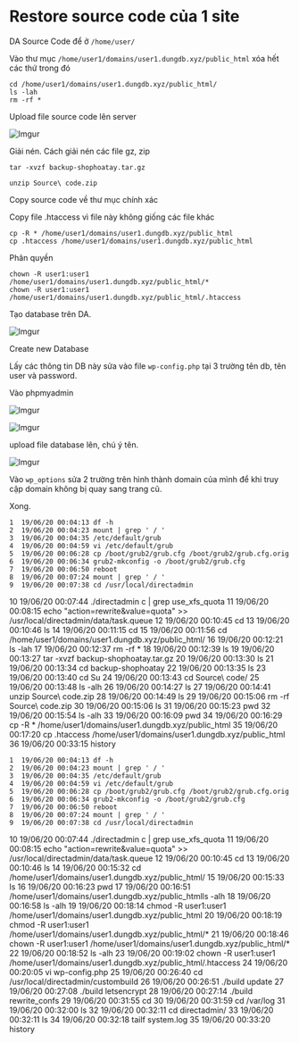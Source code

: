 # Restore source code của 1 site

DA Source Code để ở `/home/user/`

Vào thư mục `/home/user1/domains/user1.dungdb.xyz/public_html` xóa hết các thứ trong đó

    cd /home/user1/domains/user1.dungdb.xyz/public_html/
    ls -lah
    rm -rf *

Upload file source code lên server

![Imgur](https://i.imgur.com/tMmf9yk.png)

Giải nén. Cách giải nén các file gz, zip

    tar -xvzf backup-shophoatay.tar.gz

    unzip Source\ code.zip

Copy source code về thư mục chính xác 

Copy file .htaccess vì file này không giống các file khác

    cp -R * /home/user1/domains/user1.dungdb.xyz/public_html
    cp .htaccess /home/user1/domains/user1.dungdb.xyz/public_html

Phân quyền 

    chown -R user1:user1 /home/user1/domains/user1.dungdb.xyz/public_html/*
    chown -R user1:user1 /home/user1/domains/user1.dungdb.xyz/public_html/.htaccess

Tạo database trên DA. 

![Imgur](https://i.imgur.com/gzt8f3X.png)

Create new Database

Lấy các thông tin DB này sửa vào file `wp-config.php` tại 3 trường tên db, tên user và password.

Vào phpmyadmin

![Imgur](https://i.imgur.com/0KknOmE.png)

![Imgur](https://i.imgur.com/gTNVScr.png)

upload file database lên, chú ý tên.

![Imgur](https://i.imgur.com/mQZZRT2.png)

Vào `wp_options` sửa 2 trường trên hình thành domain của mình để khi truy cập domain không bị quay sang trang cũ.

Xong.


    1  19/06/20 00:04:13 df -h
    2  19/06/20 00:04:23 mount | grep ' / '
    3  19/06/20 00:04:35 /etc/default/grub
    4  19/06/20 00:04:59 vi /etc/default/grub
    5  19/06/20 00:06:28 cp /boot/grub2/grub.cfg /boot/grub2/grub.cfg.orig
    6  19/06/20 00:06:34 grub2-mkconfig -o /boot/grub2/grub.cfg
    7  19/06/20 00:06:50 reboot
    8  19/06/20 00:07:24 mount | grep ' / '
    9  19/06/20 00:07:38 cd /usr/local/directadmin
   10  19/06/20 00:07:44 ./directadmin c | grep use_xfs_quota
   11  19/06/20 00:08:15 echo "action=rewrite&value=quota" >> /usr/local/directadmin/data/task.queue
   12  19/06/20 00:10:45  cd
   13  19/06/20 00:10:46 ls
   14  19/06/20 00:11:15 cd
   15  19/06/20 00:11:56 cd /home/user1/domains/user1.dungdb.xyz/public_html/
   16  19/06/20 00:12:21 ls -lah
   17  19/06/20 00:12:37 rm -rf *
   18  19/06/20 00:12:39 ls
   19  19/06/20 00:13:27 tar -xvzf backup-shophoatay.tar.gz
   20  19/06/20 00:13:30 ls
   21  19/06/20 00:13:34 cd backup-shophoatay
   22  19/06/20 00:13:35 ls
   23  19/06/20 00:13:40 cd Su
   24  19/06/20 00:13:43 cd Source\ code/
   25  19/06/20 00:13:48 ls -alh
   26  19/06/20 00:14:27 ls
   27  19/06/20 00:14:41 unzip Source\ code.zip
   28  19/06/20 00:14:49 ls
   29  19/06/20 00:15:06 rm -rf Source\ code.zip
   30  19/06/20 00:15:06 ls
   31  19/06/20 00:15:23 pwd
   32  19/06/20 00:15:54 ls -alh
   33  19/06/20 00:16:09 pwd
   34  19/06/20 00:16:29 cp -R * /home/user1/domains/user1.dungdb.xyz/public_html
   35  19/06/20 00:17:20 cp .htaccess /home/user1/domains/user1.dungdb.xyz/public_html
   36  19/06/20 00:33:15 history


    1  19/06/20 00:04:13 df -h
    2  19/06/20 00:04:23 mount | grep ' / '
    3  19/06/20 00:04:35 /etc/default/grub
    4  19/06/20 00:04:59 vi /etc/default/grub
    5  19/06/20 00:06:28 cp /boot/grub2/grub.cfg /boot/grub2/grub.cfg.orig
    6  19/06/20 00:06:34 grub2-mkconfig -o /boot/grub2/grub.cfg
    7  19/06/20 00:06:50 reboot
    8  19/06/20 00:07:24 mount | grep ' / '
    9  19/06/20 00:07:38 cd /usr/local/directadmin
   10  19/06/20 00:07:44 ./directadmin c | grep use_xfs_quota
   11  19/06/20 00:08:15 echo "action=rewrite&value=quota" >> /usr/local/directadmin/data/task.queue
   12  19/06/20 00:10:45  cd
   13  19/06/20 00:10:46 ls
   14  19/06/20 00:15:32 cd /home/user1/domains/user1.dungdb.xyz/public_html/
   15  19/06/20 00:15:33 ls
   16  19/06/20 00:16:23 pwd
   17  19/06/20 00:16:51 /home/user1/domains/user1.dungdb.xyz/public_htmlls -alh
   18  19/06/20 00:16:58 ls -alh
   19  19/06/20 00:18:14 chmod -R user1:user1 /home/user1/domains/user1.dungdb.xyz/public_html
   20  19/06/20 00:18:19 chmod -R user1:user1 /home/user1/domains/user1.dungdb.xyz/public_html/*
   21  19/06/20 00:18:46 chown -R user1:user1 /home/user1/domains/user1.dungdb.xyz/public_html/*
   22  19/06/20 00:18:52 ls -alh
   23  19/06/20 00:19:02 chown -R user1:user1 /home/user1/domains/user1.dungdb.xyz/public_html/.htaccess
   24  19/06/20 00:20:05 vi wp-config.php
   25  19/06/20 00:26:40 cd /usr/local/directadmin/custombuild
   26  19/06/20 00:26:51 ./build update
   27  19/06/20 00:27:08 ./build letsencrypt
   28  19/06/20 00:27:14 ./build rewrite_confs
   29  19/06/20 00:31:55 cd
   30  19/06/20 00:31:59 cd /var/log
   31  19/06/20 00:32:00 ls
   32  19/06/20 00:32:11 cd directadmin/
   33  19/06/20 00:32:11 ls
   34  19/06/20 00:32:18 tailf system.log
   35  19/06/20 00:33:20 history
